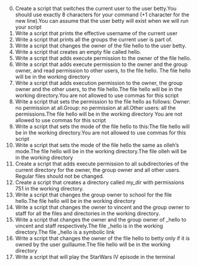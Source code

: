 0. Create a script that switches the current user to the user betty.You should use exactly 8 characters for your command (+1 character for the new line).You can assume that the user betty will exist when we will run your script
1. Write a script that prints the effective username of the current user
2. Write a script that prints all the groups the current user is part of.
3. Write a script that changes the owner of the file hello to the user betty.
4. Write a script that creates an empty file called hello.
 5. Write a script that adds execute permission to the owner of the file hello.
 6. Write a script that adds execute permission to the owner and the group owner, and read permission to other users, to the file hello. The file hello will be in the working directory
 7. Write a script that adds execution permission to the owner, the group owner and the other users, to the file hello.The file hello will be in the working directory.You are not allowed to use commas for this script
 8. Write a script that sets the permission to the file hello as follows: Owner: no permission at all.Group: no permission at all.Other users: all the permissions.The file hello will be in the working directory You are not allowed to use commas for this script
 9. Write a script that sets the mode of the file hello to this:The file hello will be in the working directory.You are not allowed to use commas for this script
 10. Write a script that sets the mode of the file hello the same as olleh’s mode.The file hello will be in the working directory.The file olleh will be in the working directory
 11. Create a script that adds execute permission to all subdirectories of the current directory for the owner, the group owner and all other users. Regular files should not be changed.
 12. Create a script that creates a directory called my_dir with permissions 751 in the working directory.
 13. Write a script that changes the group owner to school for the file hello.The file hello will be in the working directory
 14. Write a script that changes the owner to vincent and the group owner to staff for all the files and directories in the working directory.
 15. Write a script that changes the owner and the group owner of _hello to vincent and staff respectively.The file _hello is in the working directory.The file _hello is a symbolic link
 16. Write a script that changes the owner of the file hello to betty only if it is owned by the user guillaume.The file hello will be in the working directory
 17. Write a script that will play the StarWars IV episode in the terminal